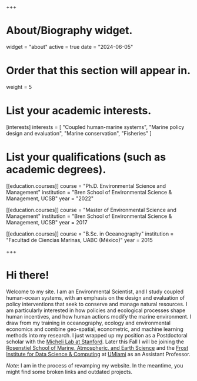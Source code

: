 +++
# About/Biography widget.
widget = "about"
active = true
date = "2024-06-05"

# Order that this section will appear in.
weight = 5

# List your academic interests.
[interests]
  interests = [
    "Coupled human-marine systems",
    "Marine policy design and evaluation",
    "Marine conservation",
    "Fisheries"
  ]

# List your qualifications (such as academic degrees).
[[education.courses]]
  course = "Ph.D. Environmental Science and Management"
  institution = "Bren School of Environmental Science & Management, UCSB"
  year = "2022"

[[education.courses]]
  course = "Master of Environmental Science and Management"
  institution = "Bren School of Environmental Science & Management, UCSB"
  year = 2017

[[education.courses]]
  course = "B.Sc. in Oceanography"
  institution = "Facultad de Ciencias Marinas, UABC (México)"
  year = 2015

 
+++

# Hi there!

Welcome to my site. I am an Environmental Scientist, and I study coupled human-ocean systems, with an emphasis on the design and evaluation of policy interventions that seek to conserve and manage natural resources. I am particularly interested in how policies and ecological processes shape human incentives, and how human actions modify the marine environment. I draw from my training in oceanography, ecology and environmental economics and combine geo-spatial, econometric, and machine learning methods into my research. I just wrapped up my position as a Postdoctoral scholar with the [Micheli Lab at Stanford](https://michelilab.stanford.edu/). Later this Fall I will be joining the [Rosenstiel School of Marine, Atmospheric, and Earth Science](https://www.earth.miami.edu/) and the [Frost Institute for Data Science & Computing](https://ficms.miami.edu/) at [UMiami](https://welcome.miami.edu/) as an Assistant Professor.

*Note*: I am in the process of revamping my website. In the meantime, you might find some broken links and outdated projects.